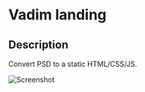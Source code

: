 # Vadim landing

## Description

Convert PSD to a static HTML/CSS/JS.

![Screenshot](https://github.com/Konstantin1996/VadimSite/blob/master/preview/landing.png)
